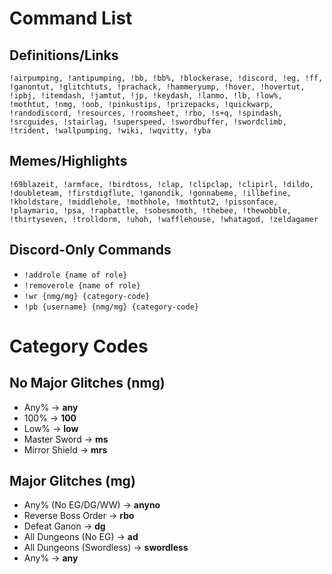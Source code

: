 # Command List

## Definitions/Links

```!airpumping, !antipumping, !bb, !bb%, !blockerase, !discord, !eg, !ff, !ganontut, !glitchtuts, !prachack, !hammeryump, !hover, !hovertut, !ipbj, !itemdash, !jamtut, !jp, !keydash, !lanmo, !lb, !low%, !mothtut, !nmg, !oob, !pinkustips, !prizepacks, !quickwarp, !randodiscord, !resources, !roomsheet, !rbo, !s+q, !spindash, !srcguides, !stairlag, !superspeed, !swordbuffer, !swordclimb, !trident, !wallpumping, !wiki, !wqvitty, !yba```

## Memes/Highlights

```!69blazeit, !armface, !birdtoss, !clap, !clipclap, !clipirl, !dildo, !doubleteam, !firstdigflute, !ganondik, !gonnabeme, !illbefine, !kholdstare, !middlehole, !mothhole, !mothtut2, !pissonface, !playmario, !psa, !rapbattle, !sobesmooth, !thebee, !thewobble, !thirtyseven, !trolldorm, !uhoh, !wafflehouse, !whatagod, !zeldagamer```

## Discord-Only Commands

- `!addrole {name of role}`
- `!removerole {name of role}`
- `!wr {nmg/mg} {category-code}`
- `!pb {username} {nmg/mg} {category-code}`

# Category Codes

## No Major Glitches (nmg)

- Any% -> **any**
- 100% -> **100**
- Low% -> **low**
- Master Sword -> **ms**
- Mirror Shield -> **mrs**

## Major Glitches (mg)

- Any% (No EG/DG/WW) -> **anyno**
- Reverse Boss Order -> **rbo**
- Defeat Ganon -> **dg**
- All Dungeons (No EG) -> **ad**
- All Dungeons (Swordless) -> **swordless**
- Any% -> **any**